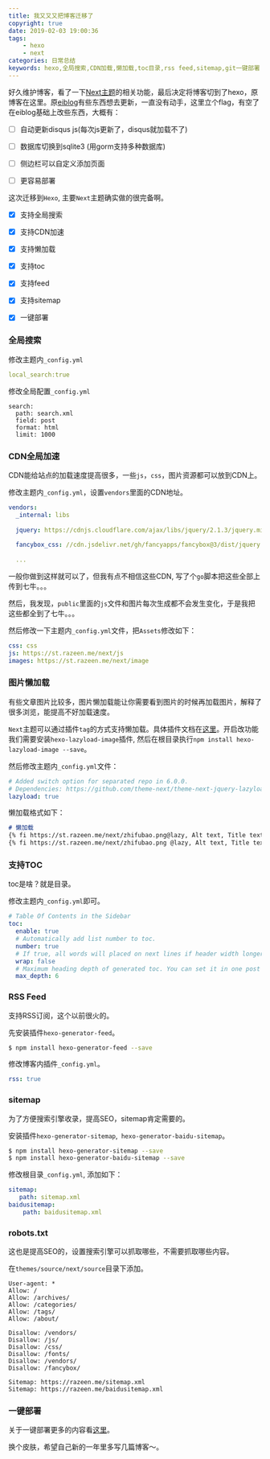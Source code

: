 ```yaml
---
title: 我又又又把博客迁移了
copyright: true
date: 2019-02-03 19:00:36
tags:
    - hexo
    - next
categories: 日常总结
keywords: hexo,全局搜索,CDN加载,懒加载,toc目录,rss feed,sitemap,git一键部署
---
```




好久维护博客，看了一下[Next主题]()的相关功能，最后决定将博客切到了hexo，原博客在这里。原[eiblog]()有些东西想去更新，一直没有动手，这里立个flag，有空了在eiblog基础上改些东西，大概有：

- [ ] 自动更新disqus js(每次js更新了，disqus就加载不了)
- [ ] 数据库切换到sqlite3 (用gorm支持多种数据库)
- [ ] 侧边栏可以自定义添加页面
- [ ] 更容易部署



<!--more-->



这次迁移到`Hexo`, 主要`Next`主题确实做的很完备啊。

- [x] 支持全局搜索
- [x] 支持CDN加速
- [x] 支持懒加载
- [x] 支持toc
- [x] 支持feed
- [x] 支持sitemap
- [x] 一键部署



### 全局搜索

修改主题内`_config.yml`

```yml
local_search:true
```

修改全局配置`_config.yml`

```
search:
  path: search.xml
  field: post
  format: html
  limit: 1000
```



### CDN全局加速

CDN能给站点的加载速度提高很多，一些`js`，`css`，图片资源都可以放到CDN上。

修改主题内`_config.yml`，设置`vendors`里面的CDN地址。

```yml
vendors:
  _internal: libs
  
  jquery: https://cdnjs.cloudflare.com/ajax/libs/jquery/2.1.3/jquery.min.js
  
  fancybox_css: //cdn.jsdelivr.net/gh/fancyapps/fancybox@3/dist/jquery.fancybox.min.css
  
  ...
```

一般你做到这样就可以了，但我有点不相信这些CDN,  写了个`go`脚本把这些全部上传到七牛。。。



然后，我发现，`public`里面的`js`文件和图片每次生成都不会发生变化，于是我把这些都全到了七牛。。。

然后修改一下主题内`_config.yml`文件，把`Assets`修改如下：

```yml
css: css
js: https://st.razeen.me/next/js
images: https://st.razeen.me/next/image
```



### 图片懒加载

有些文章图片比较多，图片懒加载能让你需要看到图片的时候再加载图片，解释了很多浏览，能提高不好加载速度。

`Next`主题可以通过插件`tag`的方式支持懒加载。具体插件文档在[这里](https://theme-next.org/docs/tag-plugins/)。开启改功能我们需要安装`hexo-lazyload-image`插件, 然后在根目录执行`npm install hexo-lazyload-image --save`。

然后修改主题内`_config.yml`文件：

```yml
# Added switch option for separated repo in 6.0.0.
# Dependencies: https://github.com/theme-next/theme-next-jquery-lazyload
lazyload: true
```

懒加载格式如下：

```markdown
# 懒加载
{% fi https://st.razeen.me/next/zhifubao.png@lazy, Alt text, Title text, 75% %}
{% fi https://st.razeen.me/next/zhifubao.png @lazy, Alt text, Title text, 75% %}
```



### 支持TOC

toc是啥？就是目录。

修改主题内`_config.yml`即可。

```yml
# Table Of Contents in the Sidebar
toc:
  enable: true
  # Automatically add list number to toc.
  number: true
  # If true, all words will placed on next lines if header width longer then sidebar width.
  wrap: false
  # Maximum heading depth of generated toc. You can set it in one post through `toc_max_depth` var.
  max_depth: 6
```



### RSS Feed

支持RSS订阅，这个以前很火的。

先安装插件`hexo-generator-feed`。

```bash
$ npm install hexo-generator-feed --save
```

修改博客内插件`_config.yml`。

```yml
rss: true
```



### sitemap

为了方便搜索引擎收录，提高SEO，sitemap肯定需要的。

安装插件`hexo-generator-sitemap`,` hexo-generator-baidu-sitemap`。

```bash
$ npm install hexo-generator-sitemap --save
$ npm install hexo-generator-baidu-sitemap --save
```

修改根目录`_config.yml`, 添加如下：

```yml
sitemap:
   path: sitemap.xml
baidusitemap:
    path: baidusitemap.xml
```



### robots.txt

这也是提高SEO的，设置搜索引擎可以抓取哪些，不需要抓取哪些内容。

在`themes/source/next/source`目录下添加。

```
User-agent: *
Allow: /
Allow: /archives/
Allow: /categories/
Allow: /tags/
Allow: /about/

Disallow: /vendors/
Disallow: /js/
Disallow: /css/
Disallow: /fonts/
Disallow: /vendors/
Disallow: /fancybox/

Sitemap: https://razeen.me/sitemap.xml
Sitemap: https://razeen.me/baidusitemap.xml
```



### 一键部署

关于一键部署更多的内容看[这里](https://razeen.me/post/daily-hexo-auto-refresh.html)。



换个皮肤，希望自己新的一年里多写几篇博客～。